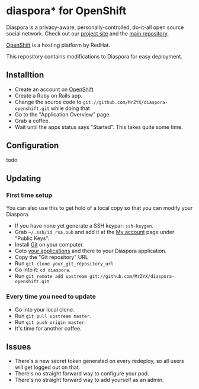 # diaspora* for OpenShift

Diaspora is a privacy-aware, personally-controlled, do-it-all open source social network. Check out our [project site](http://diasporaproject.org) and the [main repository](https://github.com/diaspora/diaspora).

[OpenShift](https://openshift.redhat.com/app/) is a hosting platform by RedHat.

This repository contains modifications to Diaspora for easy deployment.

## Installtion

- Create an account on [OpenShift](https://openshift.redhat.com/app/])
- Create a Ruby on Rails app.
- Change the source code to `git://github.com/MrZYX/diaspora-openshift.git` while doing that
- Go to the "Application Overview" page.
- Grab a coffee.
- Wait until the apps status  says "Started". This takes quite some time.

## Configuration
todo


## Updating

### First time setup

You can also use this to get hold of a local copy so that you can modify your Diaspora.

- If you have none yet generate a SSH keypar: `ssh-keygen`.
- Grab `~/.ssh/id_rsa.pub` and add it at the [My account](https://openshift.redhat.com/app/account) page under "Public Keys".
- Install [Git](http://git-scm.org) on your computer.
- Goto [your applications](https://openshift.redhat.com/app/console/applications) and there to your Diaspora application.
- Copy the "Git repository" URL
- Run `git clone your_git_repository_url`
- Go into it: `cd diaspora`.
- Run `git remote add upstream git://github.com/MrZYX/diaspora-openshift.git`

###  Every time you need to update

- Go into your local clone.
- Run `git pull upstream master`.
- Run `git push origin master`.
- It's time for another coffee.

## Issues

- There's a new secret token generated on every redeploy, so all users will get logged out on that.
- There's no straight forward way to configure your pod.
- There's no straight forward way to add yourself as an admin.
